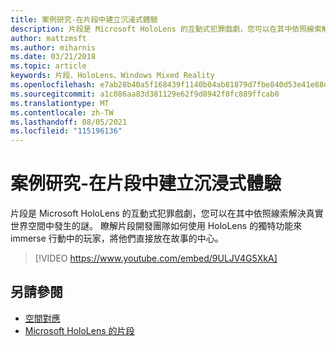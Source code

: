```yaml
---
title: 案例研究-在片段中建立沉浸式體驗
description: 片段是 Microsoft HoloLens 的互動式犯罪戲劇，您可以在其中依照線索解決真實世界空間中發生的謎。
author: mattzmsft
ms.author: miharnis
ms.date: 03/21/2018
ms.topic: article
keywords: 片段、HoloLens、Windows Mixed Reality
ms.openlocfilehash: e7ab28b40a5f168439f1140b04ab81879d7fbe840d53e41e88db8c243d95d477
ms.sourcegitcommit: a1c086aa83d381129e62f9d8942f0fc889ffcab0
ms.translationtype: MT
ms.contentlocale: zh-TW
ms.lasthandoff: 08/05/2021
ms.locfileid: "115196136"
---
```

# <a name="case-study---creating-an-immersive-experience-in-fragments"></a>案例研究-在片段中建立沉浸式體驗

片段是 Microsoft HoloLens 的互動式犯罪戲劇，您可以在其中依照線索解決真實世界空間中發生的謎。 瞭解片段開發團隊如何使用 HoloLens 的獨特功能來 immerse 行動中的玩家，將他們直接放在故事的中心。

>[!VIDEO https://www.youtube.com/embed/9ULJV4G5XkA]

## <a name="see-also"></a>另請參閱

* [空間對應](../design/spatial-mapping.md)
* [Microsoft HoloLens 的片段](https://www.microsoft.com/p/fragments/9nblggh5ggm8)
